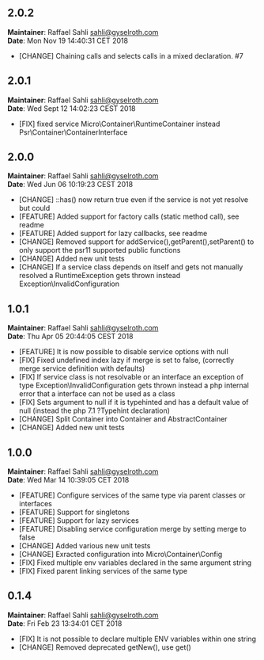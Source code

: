 ## 2.0.2
**Maintainer**: Raffael Sahli <sahli@gyselroth.com>\
**Date**: Mon Nov 19 14:40:31  CET 2018

* [CHANGE]  Chaining calls and selects calls in a mixed declaration. #7


## 2.0.1
**Maintainer**: Raffael Sahli <sahli@gyselroth.com>\
**Date**: Wed Sept 12 14:02:23 CEST 2018

* [FIX] fixed service Micro\Container\RuntimeContainer instead Psr\Container\ContainerInterface


## 2.0.0
**Maintainer**: Raffael Sahli <sahli@gyselroth.com>\
**Date**: Wed Jun 06 10:19:23 CEST 2018

* [CHANGE] ::has() now return true even if the service is not yet resolve but could
* [FEATURE] Added support for factory calls (static method call), see readme
* [FEATURE] Added support for lazy callbacks, see readme
* [CHANGE] Removed support for addService(),getParent(),setParent() to only support the psr11 supported public functions
* [CHANGE] Added new unit tests
* [CHANGE] If a service class depends on itself and gets not manually resolved a RuntimeException gets thrown instead Exception\InvalidConfiguration


## 1.0.1
**Maintainer**: Raffael Sahli <sahli@gyselroth.com>\
**Date**: Thu Apr 05 20:44:05 CEST 2018

* [FEATURE] It is now possible to disable service options with null
* [FIX] Fixed undefined index lazy if merge is set to false, (correctly merge service definition with defaults)
* [FIX] If service class is not resolvable or an interface an exception of type Exception\InvalidConfiguration gets thrown instead a php internal error that a interface can not be used as a class
* [FIX] Sets argument to null if it is typehinted and has a default value of null (instead the php 7.1 ?Typehint declaration) 
* [CHANGE] Split Container into Container and AbstractContainer
* [CHANGE] Added new unit tests


## 1.0.0
**Maintainer**: Raffael Sahli <sahli@gyselroth.com>\
**Date**: Wed Mar 14 10:39:05 CET 2018

* [FEATURE] Configure services of the same type via parent classes or interfaces
* [FEATURE] Support for singletons
* [FEATURE] Support for lazy services
* [FEATURE] Disabling service configuration merge by setting merge to false
* [CHANGE] Added various new unit tests
* [CHANGE] Exracted configuration into Micro\Container\Config
* [FIX] Fixed multiple env variables declared in the same argument string
* [FIX] Fixed parent linking services of the same type


## 0.1.4
**Maintainer**: Raffael Sahli <sahli@gyselroth.com>\
**Date**: Fri Feb 23 13:34:01 CET 2018

* [FIX] It is not possible to declare multiple ENV variables within one string
* [CHANGE] Removed deprecated getNew(), use get()
